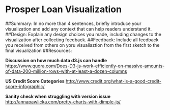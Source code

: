 # Prosper Loan Visualization
##Summary:
In no more than 4 sentences, briefly introduce your visualization and add any context that can help readers understand it.
##Design:
Explain any design choices you made, including changes to the visualization after collecting feedback.
##Feedback:
Include all feedback you received from others on yoru visualiaztion from the first sketch to the final visualization
##Resources:

**Discussion on how much data d3.js can handle**
https://www.quora.com/Does-D3-js-work-efficiently-on-massive-amounts-of-data-200-million-rows-with-at-least-a-dozen-columns

**US Credit Score Categories**
http://www.credit.org/what-is-a-good-credit-score-infographic/

**Sanity check when struggling with version issue**
http://annapawlicka.com/pretty-charts-with-dimple-js/
